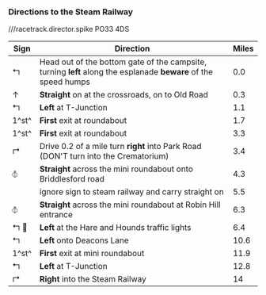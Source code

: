 ### Directions to the Steam Railway

///racetrack.director.spike
PO33 4DS

| Sign               | Direction                                                                                                       | Miles |
| ------------------ | --------------------------------------------------------------------------------------------------------------- | ----- |
| &#x21b0;           | Head out of the bottom gate of the campsite, turning **left** along the esplanade **beware** of the speed humps | 0.0   |
| &#x2191;           | **Straight** on at the crossroads, on to Old Road                                                               | 0.3   |
| &#x21b0;           | **Left** at T-Junction                                                                                          | 1.1   |
| 1^st^              | **First** exit at roundabout                                                                                    | 1.7   |
| 1^st^              | **First** exit at roundabout                                                                                    | 3.3   |
| &#x21b1;           | Drive 0.2 of a mile turn **right** into Park Road (DON'T turn into the Crematorium)                             | 3.4   |
| &#x29BD;           | **Straight** across the mini roundabout onto Briddlesford road                                                  | 4.3   |
|                    | ignore sign to steam railway and carry straight on                                                              | 5.5   |
| &#x29BD;           | **Straight** across the mini roundabout at Robin Hill entrance                                                  | 6.3   |
| &#x21b0; &#x1F6A6; | **Left** at the Hare and Hounds traffic lights                                                                  | 6.4   |
| &#x21b0;           | **Left** onto Deacons Lane                                                                                      | 10.6  |
| 1^st^              | **First** exit at mini roundabout                                                                               | 11.9  |
| &#x21b0;           | **Left** at T-Junction                                                                                          | 12.8  |
| &#x21b1;           | **Right** into the Steam Railway                                                                                | 14    |
